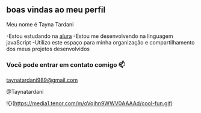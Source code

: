 ## boas vindas ao meu perfil

Meu nome é Tayna Tardani

-Estou estudando na [alura](hllps\\www.alura.com.br)
-Estou me desenvolvendo na linguagem javaScript
-Utilizo este espaço para minha organização e compartilhamento dos meus projetos desenvolvidos

### Você pode entrar em contato comigo 📫

taynatardani989@gmail.com

@Taynatardani

!{}(https://media1.tenor.com/m/oVqjhn9WWV0AAAAd/cool-fun.gif)
